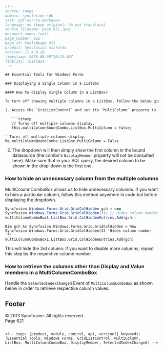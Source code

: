 ```html
<!-- 
source: image
domain: syncfusion-sdk
task: pdf-ocr-to-markdown
language: en (keep original; do not translate)
source_filename: page_621.jpeg
document_name: tools
page_number: 621
page_id: tools#page_621
product: Syncfusion Winforms
version: 11.4.0.26
timestamp: 2025-08-09T10:23:40Z
fidelity: lossless
-->

## Essential Tools for Windows Forms

### Displaying a Single Column in a ListBox

#### How to display single column in a ListBox?

To turn off showing multiple columns in a ListBox, follow the below given steps.

1. Access the `GridListControl` and set its `MultiColumn` property to `False`.

   ```csharp
   // Turns off multiple columns display.
   this.multiColumnBoundCombo.ListBox.MultiColumn = false;
   ```

   ```vb.net
   ' Turns off multiple columns display.
   Me.multiColumnBoundCombo.ListBox.MultiColumn = False
   ```

2. The dropdown will then simply show the first column in the bound datasource (the combo's `DisplayMember` property will not be consulted here). Make sure that in your SQL query, the desired column to be shown in the drop-down is the first one.

### How to hide an unnecessary column from the multiple columns

MultiColumnComboBox allows us to hide unnecessary columns. If you want to hide a particular column, follow this method anywhere in code but before displaying the dropdown.

```csharp
Syncfusion.Windows.Forms.Grid.GridColHidden gch = new
Syncfusion.Windows.Forms.Grid.GridColHidden(3); // Hides column number '3'
multiColumnComboBox1.ListBox.Grid.ColHiddenEntries.Add(gch);
```

```vb.net
Dim gch As Syncfusion.Windows.Forms.Grid.GridColHidden = New
Syncfusion.Windows.Forms.Grid.GridColHidden(3) 'Hides column number '3'
multiColumnComboBox1.ListBox.Grid.ColHiddenEntries.Add(gch)
```

This will hide the 3rd column. If you want to disable more columns, repeat this step by the respective column number.

### How to retrieve the columns other than Display and Value members in a MultiColumnComboBox

Handle the `SelectedIndexChanged` Event of `MultiColumnComboBox` as shown below in order to retrieve respective column values.

## Footer
© 2013 Syncfusion. All rights reserved.  
Page 621
```

<!-- tags: [product, module, control, api, version?] keywords: [Essential Tools, Windows Forms, GridListControl, MultiColumn, ListBox, MultiColumnComboBox, DisplayMember, SelectedIndexChanged] -->
```